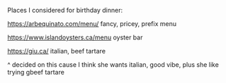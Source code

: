 Places I considered for birthday dinner:

https://arbequinato.com/menu/
fancy, pricey, prefix menu

https://www.islandoysters.ca/menu
oyster bar

https://giu.ca/
italian, beef tartare

^ decided on this cause I think she wants italian, good vibe, plus she like trying gbeef tartare